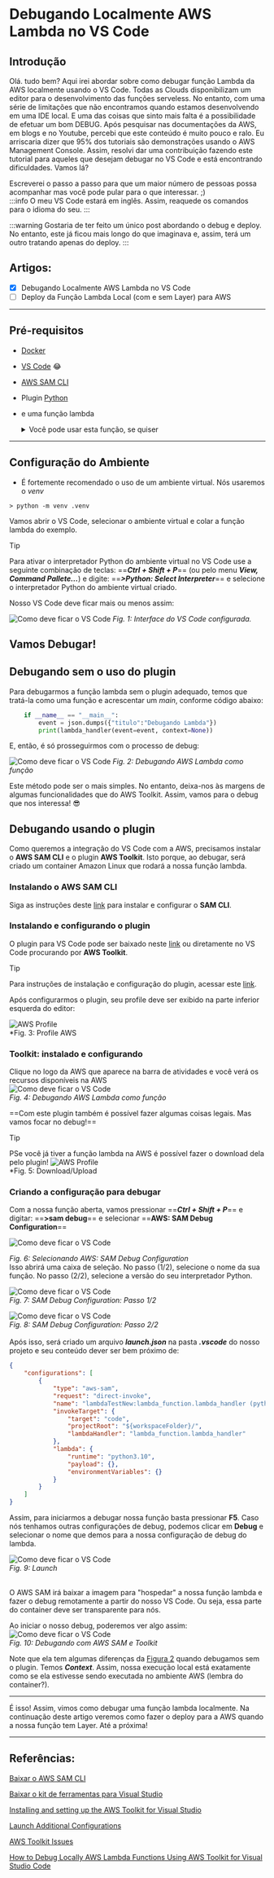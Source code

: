 # Debugando Localmente AWS Lambda no VS Code

## Introdução

Olá. tudo bem?
Aqui irei abordar sobre como debugar função Lambda da AWS localmente usando o VS Code. Todas as Clouds disponibilizam um editor para o desenvolvimento das funções serveless. No entanto, com uma série de limitações que não encontramos quando estamos desenvolvendo em uma IDE local. E uma das coisas que sinto mais falta é a possibilidade de efetuar um bom DEBUG.
Após pesquisar nas documentações da AWS, em blogs e no Youtube, percebi que este conteúdo é muito pouco e ralo. Eu arriscaria dizer que 95% dos tutoriais são demonstrações usando o AWS Management Console. Assim, resolvi dar uma contribuição fazendo este tutorial para aqueles que desejam debugar no VS Code e está encontrando dificuldades. Vamos lá?

Escreverei o passo a passo para que um maior número de pessoas possa acompanhar mas você pode pular para o que interessar. ;)
<br>
:::info
O meu VS Code estará em inglês. Assim, reaquede os comandos para o idioma do seu.
:::

:::warning
Gostaria de ter feito um único post abordando o debug e deploy. No entanto, este já ficou mais longo do que imaginava e, assim, terá um outro tratando apenas do deploy.
:::

## Artigos:
- [x] Debugando Localmente AWS Lambda no VS Code
- [ ] Deploy da Função Lambda Local (com e sem Layer) para AWS

***

## Pré-requisitos

- [Docker](https://www.docker.com)
- [VS Code](https://code.visualstudio.com/download) :joy:
- [AWS SAM CLI](https://docs.aws.amazon.com/serverless-application-model/latest/developerguide/install-sam-cli.html)
- Plugin [Python](https://marketplace.visualstudio.com/items?itemName=ms-python.python)
- e uma função lambda

    <details>
    <summary>Você pode usar esta função, se quiser</summary>

    ```python
    import json


    def lambda_handler(event, context):
        result = {"result": "Lambda executada!" }

        return {
            "statusCode": 200,
            "body": json.dumps(result)
        }
    ```
    </details>

***

## Configuração do Ambiente

- É fortemente recomendado o uso de um ambiente virtual. Nós usaremos o _venv_
```
> python -m venv .venv
```

Vamos abrir o VS Code, selecionar o ambiente virtual e colar a função lambda do exemplo.


> [!TIP]
> Para ativar o interpretador Python do ambiente virtual no VS Code use a seguinte combinação de teclas: ==**_Ctrl + Shift + P_**== (ou pelo menu **_View, Command Pallete..._**) e digite: ==**_>Python: Select Interpreter_**== e selecione o interpretador Python do ambiente virtual criado.

Nosso VS Code deve ficar mais ou menos assim:

![Como deve ficar o VS Code](https://raw.githubusercontent.com/airtoncarneiro/airtoncarneiro.github.io/main/assets/img/2024-07-14/fig01_interface_vscode_configurada.png)
*Fig. 1: Interface do VS Code configurada.*


## Vamos Debugar!

## Debugando sem o uso do plugin

Para debugarmos a função lambda sem o plugin adequado, temos que tratá-la como uma função e acrescentar um _main_, conforme código abaixo:

```python
    if __name__ == "__main__":
        event = json.dumps({"titulo":"Debugando Lambda"})
        print(lambda_handler(event=event, context=None))
```

E, então, é só prosseguirmos com o processo de debug:

![Como deve ficar o VS Code](https://raw.githubusercontent.com/airtoncarneiro/airtoncarneiro.github.io/main//assets/img/2024-07-14/fig02_1o_exemplo_debug.png)
*Fig. 2: Debugando AWS Lambda como função*

Este método pode ser o mais simples. No entanto, deixa-nos às margens de algumas funcionalidades que do AWS Toolkit. Assim, vamos para o debug que nos interessa! :sunglasses:

## Debugando usando o plugin

Como queremos a integração do VS Code com a AWS, precisamos instalar o **AWS SAM CLI** e o plugin **AWS Toolkit**. Isto porque, ao debugar, será criado um container Amazon Linux que rodará a nossa função lambda.

### Instalando o AWS SAM CLI

Siga as instruções deste [link](https://docs.aws.amazon.com/serverless-application-model/latest/developerguide/install-sam-cli.html) para instalar e configurar o **SAM CLI**.


### Instalando e configurando o plugin

O plugin para VS Code pode ser baixado neste [link](https://marketplace.visualstudio.com/items?itemName=AmazonWebServices.aws-toolkit-vscode) ou diretamente no VS Code procurando por **AWS Toolkit**.

> [!TIP]
> Para instruções de instalação e configuração do plugin, acessar este [link](https://docs.aws.amazon.com/toolkit-for-visual-studio/latest/user-guide/setup.html).

Após configurarmos o plugin, seu profile deve ser exibido na parte inferior esquerda do editor:

![AWS Profile](https://raw.githubusercontent.com/airtoncarneiro/airtoncarneiro.github.io/main//assets/img/2024-07-14/fig03_awstoolkit_profile.png
)
<br>
*Fig. 3: Profile AWS

### Toolkit: instalado e configurando

Clique no logo da AWS que aparece na barra de atividades e você verá os recursos disponíveis na  AWS
<br>
![Como deve ficar o VS Code](https://raw.githubusercontent.com/airtoncarneiro/airtoncarneiro.github.io/main//assets/img/2024-07-14/fig04_apresentacao_awstoolkit.png)
<br>
*Fig. 4: Debugando AWS Lambda como função*

==Com este plugin também é possível fazer algumas coisas legais. Mas vamos focar no debug!==

> [!TIP]
> PSe você já tiver a função lambda na AWS é possível fazer o download dela pelo plugin!
> ![AWS Profile](https://raw.githubusercontent.com/airtoncarneiro/airtoncarneiro.github.io/main//assets/img/2024-07-14/fig05_menu_awstoolkit.png)
> <br>
> *Fig. 5: Download/Upload

### Criando a configuração para debugar

Com a nossa função aberta, vamos pressionar ==**_Ctrl + Shift + P_**== e digitar: ==**>sam debug**== e selecionar ==**AWS: SAM Debug Configuration**==

![Como deve ficar o VS Code](https://raw.githubusercontent.com/airtoncarneiro/airtoncarneiro.github.io/main//assets/img/2024-07-14/fig06_menu_samdebug.png)
<br>

*Fig. 6: Selecionando AWS: SAM Debug Configuration*
<br>
Isso abrirá uma caixa de seleção. No passo (1/2), selecione o nome da sua função.
No passo (2/2), selecione a versão do seu interpretador Python.

![Como deve ficar o VS Code](https://raw.githubusercontent.com/airtoncarneiro/airtoncarneiro.github.io/main//assets/img/2024-07-14/fig07_menu_sandebug_passo1.png)
<br>
*Fig. 7: SAM Debug Configuration: Passo 1/2*
<br>

![Como deve ficar o VS Code](https://raw.githubusercontent.com/airtoncarneiro/airtoncarneiro.github.io/main//assets/img/2024-07-14/fig08_menu_sandebug_passo2.png)
<br>
*Fig. 8: SAM Debug Configuration: Passo 2/2*
<br><br>
Após isso, será criado um arquivo **_launch.json_** na pasta **_.vscode_** do nosso projeto e seu conteúdo dever ser bem próximo de:

```json
{
    "configurations": [
        {
            "type": "aws-sam",
            "request": "direct-invoke",
            "name": "lambdaTestNew:lambda_function.lambda_handler (python3.10)",
            "invokeTarget": {
                "target": "code",
                "projectRoot": "${workspaceFolder}/",
                "lambdaHandler": "lambda_function.lambda_handler"
            },
            "lambda": {
                "runtime": "python3.10",
                "payload": {},
                "environmentVariables": {}
            }
        }
    ]
}
```

Assim, para iniciarmos a debugar nossa função basta pressionar **F5**. Caso nós tenhamos outras configurações de debug, podemos clicar em **Debug** e selecionar o nome que demos para a nossa configuração de debug do lambda.

![Como deve ficar o VS Code](https://raw.githubusercontent.com/airtoncarneiro/airtoncarneiro.github.io/main//assets/img/2024-07-14/fig09_conf_debug.png)
<br>
*Fig. 9: Launch*

<br>
O AWS SAM irá baixar a imagem para "hospedar" a nossa função lambda e fazer o debug remotamente a partir do nosso VS Code. Ou seja, essa parte do container deve ser transparente para nós.

Ao iniciar o nosso debug, poderemos ver algo assim:
![Como deve ficar o VS Code](https://raw.githubusercontent.com/airtoncarneiro/airtoncarneiro.github.io/main//assets/img/2024-07-14/fig10_awssam_dubugging.png)
<br>
*Fig. 10: Debugando com AWS SAM e Toolkit*

Note que ela tem algumas diferenças da [Figura 2](#debugando-sem-o-uso-do-plugin) quando debugamos sem o plugin. Temos **_Context_**. Assim, nossa execução local está exatamente como se ela estivesse sendo executada no ambiente AWS (lembra do container?).

---
É isso! Assim, vimos como debugar uma função lambda localmente. Na continuação deste artigo veremos como fazer o deploy para a AWS quando a nossa função tem Layer.
Até a próxima!

---

## Referências:

[Baixar o AWS SAM CLI](https://docs.aws.amazon.com/serverless-application-model/latest/developerguide/install-sam-cli.html)

[Baixar o kit de ferramentas para Visual Studio](https://docs.aws.amazon.com/pt_br/toolkit-for-visual-studio/latest/user-guide/downloads.html)

[Installing and setting up the AWS Toolkit for Visual Studio](https://docs.aws.amazon.com/toolkit-for-visual-studio/latest/user-guide/setup.html)

[Launch Additional Configurations](https://code.visualstudio.com/docs/python/debugging#_additional-configurations)

[AWS Toolkit Issues](https://github.com/aws/aws-toolkit-visual-studio/issues)

[How to Debug Locally AWS Lambda Functions Using AWS Toolkit for Visual Studio Code](https://www.youtube.com/watch?app=desktop&v=X7Ji2UwRCKI)